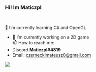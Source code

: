 <!--
![Github Username](https://img.shields.io/badge/-Maticzpl-red)
![Github Stars](https://img.shields.io/github/stars/Maticzpl?color=red&label=Stars&logo=github)
-->



### Hi! Im Maticzpl
<br/>

🌱 I’m currently learning C# and OpenGL<br/>
- 🔭 I’m currently working on a 2D game<br/>
📫 How to reach me: <br/>
- Discord **Maticzpl#4819**
- Email: czerneckimateusz0@gmail.com

<!--
**Maticzpl/maticzpl** is a ✨ _special_ ✨ repository because its `README.md` (this file) appears on your GitHub profile.
Here are some ideas to get you started:
- 🔭 I’m currently working on ...
- 🌱 I’m currently learning ...
- 👯 I’m looking to collaborate on ...
- 🤔 I’m looking for help with ...
- 💬 Ask me about ...
- 📫 How to reach me: ...
- 😄 Pronouns: ...
- ⚡ Fun fact: ...
-->

<a href="https://github.com/anuraghazra/github-readme-stats">
  <img align="center" src="https://github-readme-stats.vercel.app/api?username=Maticzpl&show_icons=true&theme=dracula&border_radius=10&include_all_commits=true&count_private=true" />
</a>
<!--<a href="https://github.com/anuraghazra/github-readme-stats">
  <img align="center" src="https://github-readme-stats.vercel.app/api/top-langs/?username=anuraghazra&theme=dracula&border_radius=10&layout=compact" />
</a>-->
